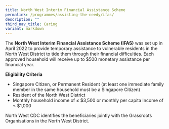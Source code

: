 ```yaml
---
title: North West Interim Financial Assistance Scheme
permalink: /programmes/assisting-the-needy/ifas/
description: ""
third_nav_title: Caring
variant: markdown
---
```

The **North West Interim Financial Assistance Scheme (IFAS)** was set up in April 2022 to provide temporary assistance to vulnerable residents in the North West District to tide them through their financial difficulties. Each approved household will receive up to $500 monetary assistance per financial year.   
  
**Eligibility Criteria**  

*   Singapore Citizen, or Permanent Resident (at least one immediate family member in the same household must be a Singapore Citizen)
*   Resident of the North West District 
*   Monthly household income of ≤ $3,500 or monthly per capita Income of ≤ $1,000

North West CDC identifies the beneficiaries jointly with the Grassroots Organisations in the North West District.